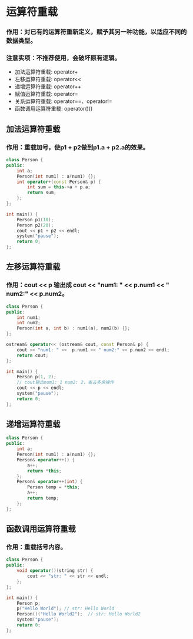 # 运算符重载
### 作用：对已有的运算符重新定义，赋予其另一种功能，以适应不同的数据类型。
### 注意实项：不推荐使用，会破坏原有逻辑。
* 加法运算符重载: operator+
* 左移运算符重载: operator<<
* 递增运算符重载: operator++
* 赋值运算符重载: operator=
* 关系运算符重载: operator==、operator!=
* 函数调用运算符重载: operator()()

## 加法运算符重载
### 作用：重载加号，使p1 + p2做到p1.a + p2.a的效果。
```cpp
class Person {
public:
	int a;
	Person(int num1) : a(num1) {};
	int operator+(const Person& p) {
		int sum = this->a + p.a;
		return sum;
	};
};

int main() {
	Person p1(10);
	Person p2(20);
	cout << p1 + p2 << endl;
	system("pause");
	return 0;
};
```

## 左移运算符重载
### 作用：cout << p 输出成 cout << "num1: " <<  p.num1 << " num2:" << p.num2。
```cpp
class Person {
public:
	int num1;
	int num2;
	Person(int a, int b) : num1(a), num2(b) {};
};

ostream& operator<< (ostream& cout, const Person& p) {
	cout << "num1: " <<  p.num1 << " num2:" << p.num2 << endl;
	return cout;
};

int main() {
	Person p(1, 2);
	// cout输出num1: 1 num2: 2，省去多余操作
	cout << p << endl;
	system("pause");
	return 0;
};
```

## 递增运算符重载
```cpp
class Person {
public:
	int a;
	Person(int num1) : a(num1) {};
	Person& operator++() {
		a++;
		return *this;
	};
	Person& operator++(int) {
		Person temp = *this;
		a++;
		return temp;
	};
};
```

## 函数调用运算符重载
### 作用：重载括号内容。
```cpp
class Person {
public:
	void operator()(string str) {
		cout << "str: " << str << endl;
	};
};

int main() {
	Person p;
	p("Hello World"); // str: Hello World
	Person()("Hello World2");  // str: Hello World2
	system("pause");
	return 0;
};
```